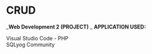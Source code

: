 # CRUD
_**Web Development 2 (PROJECT)**
_
**APPLICATION USED:**

Visual Studio Code - PHP <br>
SQLyog Community
